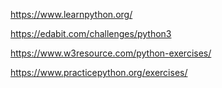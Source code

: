 https://www.learnpython.org/

https://edabit.com/challenges/python3

https://www.w3resource.com/python-exercises/

https://www.practicepython.org/exercises/
